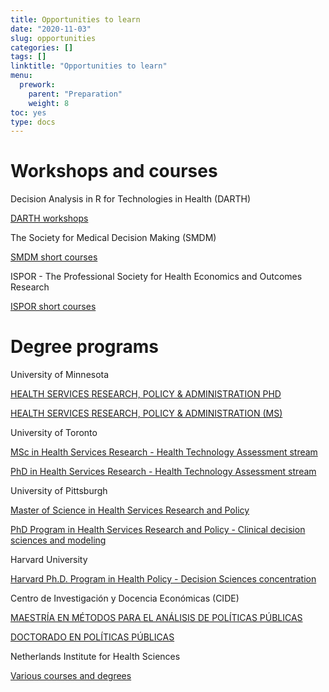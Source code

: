 ```yaml
---
title: Opportunities to learn
date: "2020-11-03"
slug: opportunities
categories: []
tags: []
linktitle: "Opportunities to learn"
menu:
  prework:
    parent: "Preparation"
    weight: 8
toc: yes
type: docs
---
```


# Workshops and courses

Decision Analysis in R for Technologies in Health (DARTH)

[DARTH workshops](https://darthworkgroup.com/workshops/)

The Society for Medical Decision Making (SMDM)

[SMDM short courses](https://smdm.org/meeting/page/2020-Virtual-Meeting-Short-Courses/42nd-annual-north-american-meeting)

ISPOR - The Professional Society for Health Economics and Outcomes Research

[ISPOR short courses](https://www.ispor.org/conferences-education/education-training/short-courses)

# Degree programs

University of Minnesota

[HEALTH SERVICES RESEARCH, POLICY & ADMINISTRATION PHD](https://www.sph.umn.edu/academics/degrees-programs/phd/hsrpa/research/)

[HEALTH SERVICES RESEARCH, POLICY & ADMINISTRATION (MS)](https://www.sph.umn.edu/academics/degrees-programs/ms/health-services-research-policy-administration/)

University of Toronto

[MSc in Health Services Research - Health Technology Assessment stream](https://ihpme.utoronto.ca/academics/rd/hsr-mscphd/)

[PhD in Health Services Research - Health Technology Assessment stream](https://ihpme.utoronto.ca/academics/rd/hsr-mscphd/)

University of Pittsburgh

[Master of Science in Health Services Research and Policy](https://publichealth.pitt.edu/health-policy-and-management/academics/ms)

[PhD Program in Health Services Research and Policy - Clinical decision sciences and modeling](https://publichealth.pitt.edu/health-policy-and-management/academics/phd)

Harvard University

[Harvard Ph.D. Program in Health Policy - Decision Sciences concentration](https://healthpolicy.fas.harvard.edu/decision-sciences)

Centro de Investigación y Docencia Económicas (CIDE)

[MAESTRÍA EN MÉTODOS PARA EL ANÁLISIS DE POLÍTICAS PÚBLICAS](https://www.cide.edu/programa/metpol/)

[DOCTORADO EN POLÍTICAS PÚBLICAS](https://www.cide.edu/programa/dpp/)

Netherlands Institute for Health Sciences

[Various courses and degrees](https://www.nihes.com/)


